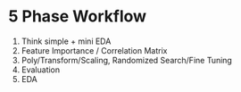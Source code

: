 # 5 Phase Workflow

1. Think simple + mini EDA
2. Feature Importance / Correlation Matrix
3. Poly/Transform/Scaling, Randomized Search/Fine Tuning
4. Evaluation
5. EDA
